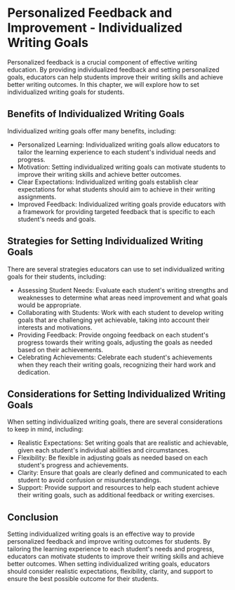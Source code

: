 Personalized Feedback and Improvement - Individualized Writing Goals
================================================================================

Personalized feedback is a crucial component of effective writing education. By providing individualized feedback and setting personalized goals, educators can help students improve their writing skills and achieve better writing outcomes. In this chapter, we will explore how to set individualized writing goals for students.

Benefits of Individualized Writing Goals
----------------------------------------

Individualized writing goals offer many benefits, including:

* Personalized Learning: Individualized writing goals allow educators to tailor the learning experience to each student's individual needs and progress.
* Motivation: Setting individualized writing goals can motivate students to improve their writing skills and achieve better outcomes.
* Clear Expectations: Individualized writing goals establish clear expectations for what students should aim to achieve in their writing assignments.
* Improved Feedback: Individualized writing goals provide educators with a framework for providing targeted feedback that is specific to each student's needs and goals.

Strategies for Setting Individualized Writing Goals
---------------------------------------------------

There are several strategies educators can use to set individualized writing goals for their students, including:

* Assessing Student Needs: Evaluate each student's writing strengths and weaknesses to determine what areas need improvement and what goals would be appropriate.
* Collaborating with Students: Work with each student to develop writing goals that are challenging yet achievable, taking into account their interests and motivations.
* Providing Feedback: Provide ongoing feedback on each student's progress towards their writing goals, adjusting the goals as needed based on their achievements.
* Celebrating Achievements: Celebrate each student's achievements when they reach their writing goals, recognizing their hard work and dedication.

Considerations for Setting Individualized Writing Goals
-------------------------------------------------------

When setting individualized writing goals, there are several considerations to keep in mind, including:

* Realistic Expectations: Set writing goals that are realistic and achievable, given each student's individual abilities and circumstances.
* Flexibility: Be flexible in adjusting goals as needed based on each student's progress and achievements.
* Clarity: Ensure that goals are clearly defined and communicated to each student to avoid confusion or misunderstandings.
* Support: Provide support and resources to help each student achieve their writing goals, such as additional feedback or writing exercises.

Conclusion
----------

Setting individualized writing goals is an effective way to provide personalized feedback and improve writing outcomes for students. By tailoring the learning experience to each student's needs and progress, educators can motivate students to improve their writing skills and achieve better outcomes. When setting individualized writing goals, educators should consider realistic expectations, flexibility, clarity, and support to ensure the best possible outcome for their students.
